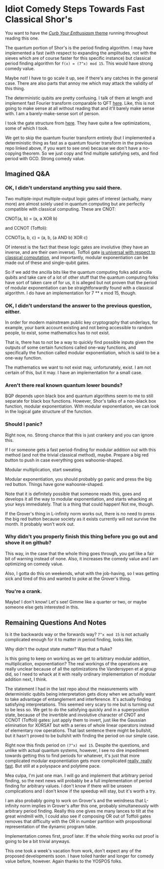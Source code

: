 Idiot Comedy Steps Towards Fast Classical Shor's
===

You want to have the [_Curb Your Enthusiasm_ theme](https://www.youtube.com/watch?v=Ag1o3koTLWM) running throughout reading this one.

The quantum portion of Shor's is the period finding algorithm. I may have implemented a fast (with respect to expanding the amplitudes, not with the sieves which are of course faster for this specific instance) but classical period finding algorithm for `f(x) = (7^x) mod 15`. This would have strong comedy value.

Maybe not! I have to go scale it up, see if there's any catches in the general case. There are also parts that annoy me which may attack the validity of this thing.

The deterministic qubits are pretty confusing. I talk of them at length and implement fast Fourier transform comparable to QFT [here](https://github.com/howonlee/deterministic-qubit). Like, this is not going to make sense at all without reading that and it'll barely make sense with. I am a barely-make-sense sort of person.

I took the gate structure from [here](https://arxiv.org/pdf/quant-ph/0112176.pdf). They have quite a few optimizations, some of which I took.

We get to skip the quantum fourier transform entirely (but I implemented a deterministic thing as fast as a quantum fourier transform in the previous repo linked above, if you want to see one) because we don't have a no-copying theorem. So we just copy and find multiple satisfying sets, and find period with GCD. Strong comedy value.

Imagined Q&A
---

### OK, I didn't understand anything you said there.

Two multiple-input multiple-output logic gates of interest (actually, many more) are almost solely used in quantum computing but are perfectly compatible with classical computing. These are CNOT:

CNOT(a, b) = (a, a XOR b)

and CCNOT (Toffoli):

CCNOT(a, b, c) = (a, b, (a AND b) XOR c)

Of interest is the fact that these logic gates are involutive (they have an inverse, and are their own inverse). Toffoli gate [is universal with respect to classical computation](https://en.wikipedia.org/wiki/Toffoli_gate#Universality_and_Toffoli_gate), and importantly, modular exponentiation can be made out of these and single-qubit gates.

So if we add the ancilla bits like the quantum computing folks add ancilla qubits and take care of a lot of other stuff that the quantum computing folks have sort of taken care of for us, it is alleged but not proven that the period of modular exponentiation can be straightforwardly found with a classical algorithm. I do have an implementation for 7 ** x mod 15, though.

### OK, I didn't understand the answer to the previous question, either.

In order for modern mainstream public key cryptography that underlays, for example, your bank account existing and not being accessible to random people, to exist, some mathematics has to not exist.

That is, there has to not be a way to quickly find possible inputs given the outputs of some certain functions called one-way functions, and specifically the function called modular exponentiation, which is said to be a one-way function.

The mathematics we want to not exist may, unfortunately, exist. I am not certain of this, but it may. I have an implementation for a small case.

### Aren't there real known quantum lower bounds?

BQP depends upon black box and quantum algorithms seem to me to still separate for black box functions. However, Shor's talks of a non-black box function, modular exponentiation. With modular exponentiation, we can look in the logical gate structure of the function.

### Should I panic?

Right now, no. Strong chance that this is just crankery and you can ignore this.

If I or someone gets a fast period-finding for modular addition out with this method (and not the trivial classical method), maybe. Prepare a big red button to push in case everything goes wahoonie-shaped.

Modular multiplication, start sweating.

Modular exponentiation, you should probably go panic and press the big red button. Things have gone wahoonie-shaped.

Note that it is definitely possible that someone reads this, goes and develops it all the way to modular exponentiation, and starts whacking at your keys immediately. That is a thing that could happen! Not me, though.

If the Grover's thing in L-infinity norm works out, there is no need to press the big red button because society as it exists currently will not survive the month. It probably won't work out.

### Why didn't you properly finish this thing before you go out and shove it on github?

This way, in the case that the whole thing goes through, you get like a fair bit of warning instead of none. Also, it increases the comedy value and I am optimizing on comedy value.

Also, I gotta do this on weekends, what with the job-having, so I was getting sick and tired of this and wanted to poke at the Grover's thing.

### You're a crank.

Maybe! I don't know! Let's see! Gimme like a quarter or two, or maybe someone else gets interested in this.

Remaining Questions And Notes
----

Is it the backwards way or the forwards way? `7^x mod 15` is not actually complicated enough for it to matter in period finding, looks like.

Why didn't the output state matter? Was that a fluke?

Is this going to keep on working as we get to arbitrary modular addition, multiplication, exponentiation? The real workings of the operations are really unclear because of all the optimizations the Vandersypen et al group did, so I need to whack at it with really ordinary implementation of modular addition next, I think.

The statement I had in the last repo about the measurements with deterministic qubits being interpretation gets dicey when we actually want to take advantage of entanglement and interference. It's actually finding satisfying interpretations. This seemed very scary to me but is turning out to be less so. We get to do the satisfying quickly and in a superposition state, because of the invertible and involutive character of CNOT and CCNOT (Toffoli) gates: just apply them to invert, just like the Gaussian elimination for XORSAT but with a series of whole linear operators instead of elementary row operations. That last sentence there might be bullshit, but it hasn't proved to be bullshit with finding the period on our simple case.

Right now this finds period on `(7^x) mod 15`. Despite the questions, and unlike with actual quantum systems, however, I see no dire impediment towards getting this to find periods for whatever, it's just that more complicated modular exponentiation gets more complicated [really, really fast](https://arxiv.org/pdf/1207.0511.pdf). But still at a polyspace and polytime pace.

Mea culpa, I'm just one man. I will go and implement that arbitrary period finding, so the next news will probably be a full implementation of period finding for arbitrary values. I don't know if there will be unseen complications and I don't know if the speedup will stay, but it's worth a try.

I am also probably going to work on Grover's and the weirdness that L-infinity norm implies in Grover's after this one, probably simultaneously with arbitrary period finding. Really this one gives me many lances to tilt at the great windmill with, I could also see if composing OR out of Toffoli gates removes that difficulty with the OR in number partition with propositional representation of the dynamic program table.

Implementation comes first, proof later. If the whole thing works out proof is going to be a bit trivial anyways.

This one took a week's vacation from work, don't expect any of the proposed developments soon. I have toiled harder and longer for comedy value before, however. Again thanks to the YOSPOS folks.
